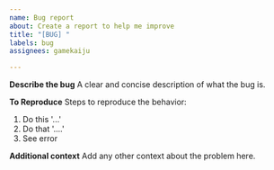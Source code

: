 ```yaml
---
name: Bug report
about: Create a report to help me improve
title: "[BUG] "
labels: bug
assignees: gamekaiju

---
```


**Describe the bug**
A clear and concise description of what the bug is.

**To Reproduce**
Steps to reproduce the behavior:
1. Do this '...'
2. Do that '....'
3. See error

**Additional context**
Add any other context about the problem here.
